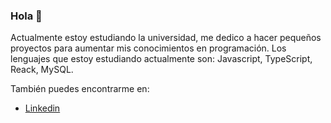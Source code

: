 ### Hola 👋

Actualmente estoy estudiando la universidad, me dedico a hacer pequeños proyectos para aumentar mis conocimientos en programación. Los lenguajes que estoy estudiando actualmente son: Javascript, TypeScript, Reack, MySQL.

También puedes encontrarme en:
* [Linkedin](https://www.linkedin.com/in/yahir-antonio-diaz-coronado-031683200/)
